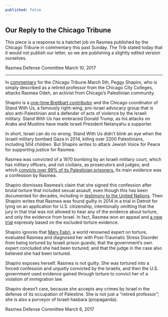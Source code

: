 ```yaml
---
published: false
---
```

## Our Reply to the Chicago Tribune

This piece is a response to a hatchet job on Rasmea published by the Chicago Tribune in commentary this past Sunday. The Trib stated today that it would not publish our letter, so we are publishing a slightly edited version ourselves.

Rasmea Defense Committee
March 10, 2017
___

In [commentary](http://www.chicagotribune.com/news/opinion/commentary/ct-jewish-rasmieh-yousef-odeh-bombing-perspec-0306-jm-20170302-story.html) for the Chicago Tribune March 5th, Peggy Shapiro, who is simply described as a retired professor from the Chicago City Colleges, attacks Rasmea Odeh, an activist from Chicago’s Palestinian community.
 
Shapiro is a [one-time Breitbart contributor](http://www.breitbart.com/national-security/2013/07/18/tiaa-cref-divestment-from-israel-dismissed-again/) and the Chicago coordinator of Stand With Us, a famously right-wing, pro-Israel advocacy group that is also anti-Palestinian and a defender of acts of violence by the Israeli military. Stand With Us has embraced Donald Trump, as his attacks on Arabs and Muslims have made Israeli President Netanyahu a supporter.
 
In short, Israel can do no wrong. Stand With Us didn’t blink an eye when the Israeli military bombed Gaza in 2014, killing over 2200 Palestinians, including 504 children. But Shapiro writes to attack Jewish Voice for Peace for supporting justice for Rasmea.
 
Rasmea was convicted of a 1970 bombing by an Israeli military court, which has military officers, and not civilians, as prosecutors and judges; and which [convicts over 99% of its Palestinian prisoners.](http://www.haaretz.com/nearly-100-of-all-military-court-cases-in-west-bank-end-in-conviction-haaretz-learns-1.398369) Its main evidence was a confession by Rasmea.
 
Shapiro dismisses Rasmea’s claim that she signed this confession after brutal torture that included sexual assault, even though this has been documented for decades, including in [testimony to the United Nations](https://www.scribd.com/document/323356610/Rasmea-Odeh-Testimony-at-UN-Compiled-by-Joshua-Ruebner). Then Shapiro writes that Rasmea was found guilty in 2014 in a trial in Detroit for lying on an application for U.S. citizenship, intentionally omitting that the jury in that trial was not allowed to hear any of the evidence about torture, and only the evidence from Israel. In fact, Rasmea won an appeal and [a new trial](http://justice4rasmea.org/news/2016/12/06/rasmea-gets-new-trial/) expressly based on the excluded torture evidence. 
 
Shapiro ignores that [Mary Fabri](http://www.healtorture.org/expert/mary-fabri), a world renowned expert on torture, evaluated Rasmea and diagnosed her with Post-Traumatic Stress Disorder from being tortured by Israeli prison guards; that the government’s own expert concluded she had been tortured; and that the judge in the case also believed she had been tortured.
 
Shapiro exposes herself. Rasmea is not guilty. She was tortured into a forced confession and unjustly convicted by the Israelis, and then the U.S. government used evidence gained through torture to convict her of a violation of immigration law.
 
Shapiro doesn’t care, because she accepts any crimes by Israel in the defense of its occupation of Palestine. She is not just a “retired professor”; she is also a purveyor of Israeli hasbara (propaganda).

Rasmea Defense Committee
March 6, 2017
